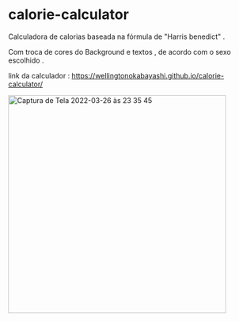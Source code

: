 # calorie-calculator

Calculadora de calorias baseada na fórmula de  "Harris benedict" .

Com troca de cores do Background e textos , de acordo com o sexo escolhido .

link da calculador :
https://wellingtonokabayashi.github.io/calorie-calculator/

<img width="440" alt="Captura de Tela 2022-03-26 às 23 35 45" src="https://user-images.githubusercontent.com/100711519/160244780-27cfa82a-db7a-4db4-a345-6dd3cf48480f.png">
